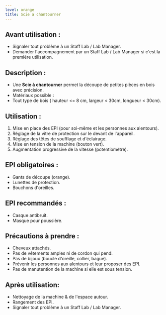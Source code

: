 ```yaml
---
level: orange
title: Scie a chantourner
---
```


## Avant utilisation : 

- Signaler tout problème à un Staff Lab / Lab Manager.
- Demander l'accompagnement par un Staff Lab / Lab Manager si c'est la première utilisation.

## Description : 

- Une **Scie à chantourner** permet la découpe de petites pièces en bois avec précision.
- Matériaux possible : 
- Tout type de bois ( hauteur <= 8 cm, largeur < 30cm, longueur < 30cm).

## Utilisation : 

1. Mise en place des EPI (pour soi-même et les personnes aux alentours). 
2. Réglage de la vitre de protection sur le devant de l'appareil.
3. Réglage des têtes de soufflage et d'éclairage.
4. Mise en tension de la machine (bouton vert).
5. Augmentation progressive de la vitesse (potentiomètre).

## EPI obligatoires : 

- Gants de découpe (orange).
- Lunettes de protection.
- Bouchons d'oreilles.

## EPI recommandés : 

- Casque antibruit.
- Masque pour poussière.

## Précautions à prendre : 

- Cheveux attachés.
- Pas de vêtements amples ni de cordon qui pend.
- Pas de bijoux (boucle d'oreille, collier, bague).
- Prévenir les personnes aux alentours et leur proposer des EPI.
- Pas de manutention de la machine si elle est sous tension.

## Après utilisation: 

- Nettoyage de la machine & de l'espace autour.
- Rangement des EPI.
- Signaler tout problème à un Staff Lab / Lab Manager.
